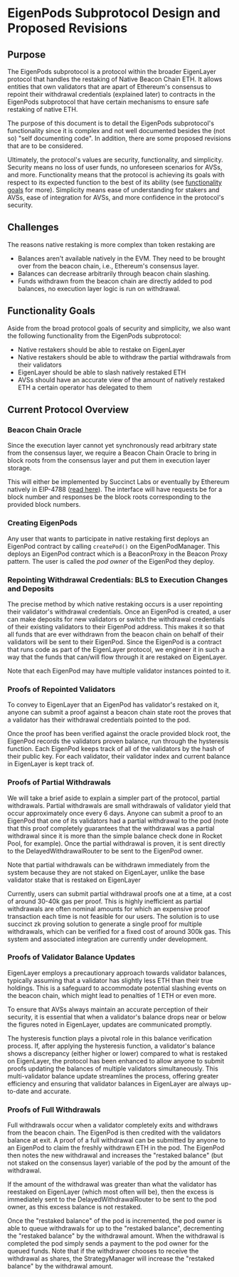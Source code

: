 # EigenPods Subprotocol Design and Proposed Revisions

## Purpose

The EigenPods subprotocol is a protocol within the broader EigenLayer protocol that handles the restaking of Native Beacon Chain ETH. It allows entities that own validators that are apart of Ethereum's consensus to repoint their withdrawal credentials (explained later) to contracts in the EigenPods subprotocol that have certain mechanisms to ensure safe restaking of native ETH.

The purpose of this document is to detail the EigenPods subprotocol's functionality since it is complex and not well documented besides the (not so) "self documenting code". In addition, there are some proposed revisions that are to be considered.

Ultimately, the protocol's values are security, functionality, and simplicity. Security means no loss of user funds, no unforeseen scenarios for AVSs, and more. Functionality means that the protocol is achieving its goals with respect to its expected function to the best of its ability (see [functionality goals](#Functionality-Goals) for more). Simplicity means ease of understanding for stakers and AVSs, ease of integration for AVSs, and more confidence in the protocol's security.

## Challenges
The reasons native restaking is more complex than token restaking are
- Balances aren't available natively in the EVM. They need to be brought over from the beacon chain, i.e., Ethereum's consensus layer.
- Balances can decrease arbitrarily through beacon chain slashing.
- Funds withdrawn from the beacon chain are directly added to pod balances, no execution layer logic is run on withdrawal.

## Functionality Goals

Aside from the broad protocol goals of security and simplicity, we also want the following functionality from the EigenPods subprotocol:
- Native restakers should be able to restake on EigenLayer
- Native restakers should be able to withdraw the partial withdrawals from their validators
- EigenLayer should be able to slash natively restaked ETH
- AVSs should have an accurate view of the amount of natively restaked ETH a certain operator has delegated to them

## Current Protocol Overview

### Beacon Chain Oracle

Since the execution layer cannot yet synchronously read arbitrary state from the consensus layer, we require a Beacon Chain Oracle to bring in block roots from the consensus layer and put them in execution layer storage. 

This will either be implemented by Succinct Labs or eventually by Ethereum natively in EIP-4788 ([read here](https://eips.ethereum.org/EIPS/eip-4788)). The interface will have requests be for a block number and responses be the block roots corresponding to the provided block numbers.

### Creating EigenPods

Any user that wants to participate in native restaking first deploys an EigenPod contract by calling `createPod()` on the EigenPodManager. This deploys an EigenPod contract which is a BeaconProxy in the Beacon Proxy pattern. The user is called the *pod owner* of the EigenPod they deploy.

### Repointing Withdrawal Credentials: BLS to Execution Changes and Deposits

The precise method by which native restaking occurs is a user repointing their validator's withdrawal credentials. Once an EigenPod is created, a user can make deposits for new validators or switch the withdrawal credentials of their existing validators to their EigenPod address. This makes it so that all funds that are ever withdrawn from the beacon chain on behalf of their validators will be sent to their EigenPod. Since the EigenPod is a contract that runs code as part of the EigenLayer protocol, we engineer it in such a way that the funds that can/will flow through it are restaked on EigenLayer.

Note that each EigenPod may have multiple validator instances pointed to it.

### Proofs of Repointed Validators

To convey to EigenLayer that an EigenPod has validator's restaked on it, anyone can submit a proof against a beacon chain state root the proves that a validator has their withdrawal credentials pointed to the pod.

Once the proof has been verified against the oracle provided block root, the EigenPod records the validators proven balance, run through the hysteresis function.  Each EigenPod keeps track of all of the validators by the hash of their public key. For each validator, their validator index and current balance in EigenLayer is kept track of.

### Proofs of Partial Withdrawals

We will take a brief aside to explain a simpler part of the protocol, partial withdrawals. Partial withdrawals are small withdrawals of validator yield that occur approximately once every 6 days. Anyone can submit a proof to an EigenPod that one of its validators had a partial withdrawal to the pod (note that this proof completely guarantees that the withdrawal was a partial withdrawal since it is more than the simple balance check done in Rocket Pool, for example). Once the partial withdrawal is proven, it is sent directly to the DelayedWithdrawalRouter to be sent to the EigenPod owner.

Note that partial withdrawals can be withdrawn immediately from the system because they are not staked on EigenLayer, unlike the base validator stake that is restaked on EigenLayer

Currently, users can submit partial withdrawal proofs one at a time, at a cost of around 30-40k gas per proof.  This is highly inefficient as partial withdrawals are often nominal amounts for which an expensive proof transaction each time is not feasible for our users.  The solution is to use succinct zk proving solution to generate a single proof for multiple withdrawals, which can be verified for a fixed cost of around 300k gas.  This system and associated integration are currently under development.  


### Proofs of Validator Balance Updates

EigenLayer employs a precautionary approach towards validator balances, typically assuming that a validator has slightly less ETH than their true holdings. This is a safeguard to accommodate potential slashing events on the beacon chain, which might lead to penalties of 1 ETH or even more.

To ensure that AVSs always maintain an accurate perception of their security, it is essential that when a validator's balance drops near or below the figures noted in EigenLayer, updates are communicated promptly.

The hysteresis function plays a pivotal role in this balance verification process. If, after applying the hysteresis function, a validator's balance shows a discrepancy (either higher or lower) compared to what is restaked on EigenLayer, the protocol has been enhanced to allow anyone to submit proofs updating the balances of multiple validators simultaneously. This multi-validator balance update streamlines the process, offering greater efficiency and ensuring that validator balances in EigenLayer are always up-to-date and accurate.

### Proofs of Full Withdrawals

Full withdrawals occur when a validator completely exits and withdraws from the beacon chain. The EigenPod is then credited with the validators balance at exit. A proof of a full withdrawal can be submitted by anyone to an EigenPod to claim the freshly withdrawn ETH in the pod. The EigenPod then notes the new withdrawal and increases the "restaked balance" (but not staked on the consensus layer) variable of the pod by the amount of the withdrawal.

If the amount of the withdrawal was greater than what the validator has reestaked on EigenLayer (which most often will be), then the excess is immediately sent to the DelayedWithdrawalRouter to be sent to the pod owner, as this excess balance is not restaked.

Once the "restaked balance" of the pod is incremented, the pod owner is able to queue withdrawals for up to the "restaked balance", decrementing the "restaked balance" by the withdrawal amount. When the withdrawal is completed the pod simply sends a payment to the pod owner for the queued funds. Note that if the withdrawer chooses to receive the withdrawal as shares, the StrategyManager will increase the "restaked balance" by the withdrawal amount.

